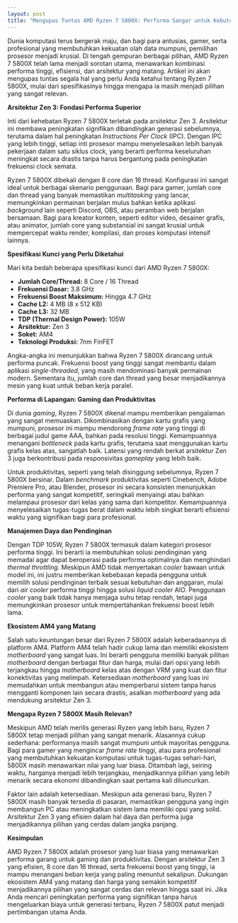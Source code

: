 ```yaml
---
layout: post
title: "Mengupas Tuntas AMD Ryzen 7 5800X: Performa Sangar untuk Kebutuhan Anda"
---
```


Dunia komputasi terus bergerak maju, dan bagi para antusias, gamer, serta profesional yang membutuhkan kekuatan olah data mumpuni, pemilihan prosesor menjadi krusial. Di tengah gempuran berbagai pilihan, AMD Ryzen 7 5800X telah lama menjadi sorotan utama, menawarkan kombinasi performa tinggi, efisiensi, dan arsitektur yang matang. Artikel ini akan mengupas tuntas segala hal yang perlu Anda ketahui tentang Ryzen 7 5800X, mulai dari spesifikasinya hingga mengapa ia masih menjadi pilihan yang sangat relevan.

**Arsitektur Zen 3: Fondasi Performa Superior**

Inti dari kehebatan Ryzen 7 5800X terletak pada arsitektur Zen 3. Arsitektur ini membawa peningkatan signifikan dibandingkan generasi sebelumnya, terutama dalam hal peningkatan *Instructions Per Clock* (IPC). Dengan IPC yang lebih tinggi, setiap inti prosesor mampu menyelesaikan lebih banyak pekerjaan dalam satu siklus clock, yang berarti performa keseluruhan meningkat secara drastis tanpa harus bergantung pada peningkatan frekuensi clock semata.

Ryzen 7 5800X dibekali dengan 8 core dan 16 thread. Konfigurasi ini sangat ideal untuk berbagai skenario penggunaan. Bagi para gamer, jumlah core dan thread yang banyak memastikan *multitasking* yang lancar, memungkinkan permainan berjalan mulus bahkan ketika aplikasi *background* lain seperti Discord, OBS, atau peramban web berjalan bersamaan. Bagi para kreator konten, seperti editor video, desainer grafis, atau animator, jumlah core yang substansial ini sangat krusial untuk mempercepat waktu render, kompilasi, dan proses komputasi intensif lainnya.

**Spesifikasi Kunci yang Perlu Diketahui**

Mari kita bedah beberapa spesifikasi kunci dari AMD Ryzen 7 5800X:

*   **Jumlah Core/Thread:** 8 Core / 16 Thread
*   **Frekuensi Dasar:** 3.8 GHz
*   **Frekuensi Boost Maksimum:** Hingga 4.7 GHz
*   **Cache L2:** 4 MB (8 x 512 KB)
*   **Cache L3:** 32 MB
*   **TDP (Thermal Design Power):** 105W
*   **Arsitektur:** Zen 3
*   **Soket:** AM4
*   **Teknologi Produksi:** 7nm FinFET

Angka-angka ini menunjukkan bahwa Ryzen 7 5800X dirancang untuk performa puncak. Frekuensi boost yang tinggi sangat membantu dalam aplikasi *single-threaded*, yang masih mendominasi banyak permainan modern. Sementara itu, jumlah core dan thread yang besar menjadikannya mesin yang kuat untuk beban kerja paralel.

**Performa di Lapangan: Gaming dan Produktivitas**

Di dunia *gaming*, Ryzen 7 5800X dikenal mampu memberikan pengalaman yang sangat memuaskan. Dikombinasikan dengan kartu grafis yang mumpuni, prosesor ini mampu mendorong *frame rate* yang tinggi di berbagai judul game AAA, bahkan pada resolusi tinggi. Kemampuannya menangani *bottleneck* pada kartu grafis, terutama saat menggunakan kartu grafis kelas atas, sangatlah baik. Latensi yang rendah berkat arsitektur Zen 3 juga berkontribusi pada responsivitas *gameplay* yang lebih baik.

Untuk produktivitas, seperti yang telah disinggung sebelumnya, Ryzen 7 5800X bersinar. Dalam *benchmark* produktivitas seperti Cinebench, Adobe Premiere Pro, atau Blender, prosesor ini secara konsisten menunjukkan performa yang sangat kompetitif, seringkali menyaingi atau bahkan melampaui prosesor dari kelas yang sama dari kompetitor. Kemampuannya menyelesaikan tugas-tugas berat dalam waktu lebih singkat berarti efisiensi waktu yang signifikan bagi para profesional.

**Manajemen Daya dan Pendinginan**

Dengan TDP 105W, Ryzen 7 5800X termasuk dalam kategori prosesor performa tinggi. Ini berarti ia membutuhkan solusi pendinginan yang memadai agar dapat beroperasi pada performa optimalnya dan menghindari *thermal throttling*. Meskipun AMD tidak menyertakan *cooler* bawaan untuk model ini, ini justru memberikan kebebasan kepada pengguna untuk memilih solusi pendinginan terbaik sesuai kebutuhan dan anggaran, mulai dari *air cooler* performa tinggi hingga solusi *liquid cooler* AIO. Penggunaan *cooler* yang baik tidak hanya menjaga suhu tetap rendah, tetapi juga memungkinkan prosesor untuk mempertahankan frekuensi boost lebih lama.

**Ekosistem AM4 yang Matang**

Salah satu keuntungan besar dari Ryzen 7 5800X adalah keberadaannya di platform AM4. Platform AM4 telah hadir cukup lama dan memiliki ekosistem *motherboard* yang sangat luas. Ini berarti pengguna memiliki banyak pilihan *motherboard* dengan berbagai fitur dan harga, mulai dari opsi yang lebih terjangkau hingga *motherboard* kelas atas dengan VRM yang kuat dan fitur konektivitas yang melimpah. Ketersediaan *motherboard* yang luas ini memudahkan untuk membangun atau memperbarui sistem tanpa harus mengganti komponen lain secara drastis, asalkan *motherboard* yang ada mendukung arsitektur Zen 3.

**Mengapa Ryzen 7 5800X Masih Relevan?**

Meskipun AMD telah merilis generasi Ryzen yang lebih baru, Ryzen 7 5800X tetap menjadi pilihan yang sangat menarik. Alasannya cukup sederhana: performanya masih sangat mumpuni untuk mayoritas pengguna. Bagi para gamer yang mengincar *frame rate* tinggi, atau para profesional yang membutuhkan kekuatan komputasi untuk tugas-tugas sehari-hari, 5800X masih menawarkan nilai yang luar biasa. Ditambah lagi, seiring waktu, harganya menjadi lebih terjangkau, menjadikannya pilihan yang lebih menarik secara ekonomi dibandingkan saat pertama kali diluncurkan.

Faktor lain adalah ketersediaan. Meskipun ada generasi baru, Ryzen 7 5800X masih banyak tersedia di pasaran, memastikan pengguna yang ingin membangun PC atau meningkatkan sistem lama memiliki opsi yang solid. Arsitektur Zen 3 yang efisien dalam hal daya dan performa juga menjadikannya pilihan yang cerdas dalam jangka panjang.

**Kesimpulan**

AMD Ryzen 7 5800X adalah prosesor yang luar biasa yang menawarkan performa garang untuk gaming dan produktivitas. Dengan arsitektur Zen 3 yang efisien, 8 core dan 16 thread, serta frekuensi boost yang tinggi, ia mampu menangani beban kerja yang paling menuntut sekalipun. Dukungan ekosistem AM4 yang matang dan harga yang semakin kompetitif menjadikannya pilihan yang sangat cerdas dan relevan hingga saat ini. Jika Anda mencari peningkatan performa yang signifikan tanpa harus mengeluarkan biaya untuk generasi terbaru, Ryzen 7 5800X patut menjadi pertimbangan utama Anda.
